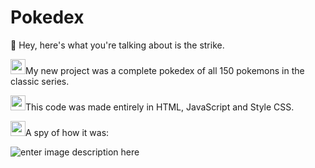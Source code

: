 # Pokedex

  👋 Hey, here's what you're talking about is the strike.

<img src="https://t4.rbxcdn.com/c553772dcc655c0d93aa907b4693ac22" width="24px">My new project was a complete pokedex of all 150 pokemons in the classic series.

<img src="https://t4.rbxcdn.com/c553772dcc655c0d93aa907b4693ac22" width="24px">This code was made entirely in HTML, JavaScript and Style CSS.

<img src="https://t4.rbxcdn.com/c553772dcc655c0d93aa907b4693ac22" width="24px">A spy of how it was:


![enter image description here](https://cdn.discordapp.com/attachments/840192863873925152/840700525364510740/poke.gif)


